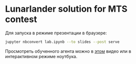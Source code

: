 # Lunarlander solution for MTS contest
Для запуска в режиме презентации в браузере:
```bash
jupyter nbconvert lab.ipynb --to slides --post serve
```
Просмотреть обученного агента можно в [этом](https://youtu.be/b3taFrtsIv4) видео или в интерактивном режиме ноутбука.
